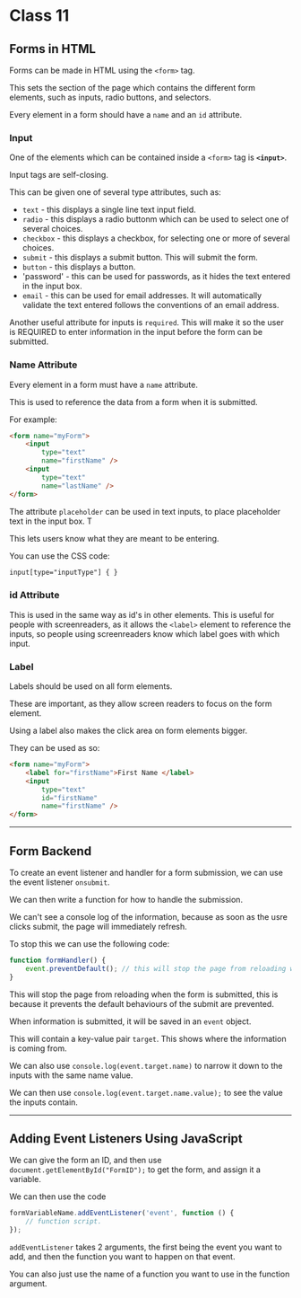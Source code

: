 # Class 11

## Forms in HTML

Forms can be made in HTML using the `<form>` tag.

This sets the section of the page which contains the different form elements, such as inputs, radio buttons, and selectors.

Every element in a form should have a `name` and an `id` attribute.

### Input

One of the elements which can be contained inside a `<form>` tag is **`<input>`**.

Input tags are self-closing.

This can be given one of several type attributes, such as:

- `text` - this displays a single line text input field.
- `radio` - this displays a radio buttonm which can be used to select one of several choices.
- `checkbox` - this displays a checkbox, for selecting one or more of several choices.
- `submit` - this displays a submit button. This will submit the form.
- `button` - this displays a button.
- 'password' - this can be used for passwords, as it hides the text entered in the input box.
- `email` - this can be used for email addresses. It will automatically validate the text entered follows the conventions of an email address.

Another useful attribute for inputs is `required`. This will make it so the user is REQUIRED to enter information in the input before the form can be submitted.

### Name Attribute

Every element in a form must have a `name` attribute.

This is used to reference the data from a form when it is submitted.

For example:

```html
<form name="myForm">
	<input
		type="text"
		name="firstName" />
	<input
		type="text"
		name="lastName" />
</form>
```

The attribute `placeholder` can be used in text inputs, to place placeholder text in the input box. T

This lets users know what they are meant to be entering.

You can use the CSS code:

```html
input[type="inputType"] { }
```

### id Attribute

This is used in the same way as id's in other elements. This is useful for people with screenreaders, as it allows the `<label>` element to reference the inputs, so people using screenreaders know which label goes with which input.

### Label

Labels should be used on all form elements.

These are important, as they allow screen readers to focus on the form element.

Using a label also makes the click area on form elements bigger.

They can be used as so:

```html
<form name="myForm">
	<label for="firstName">First Name </label>
	<input
		type="text"
		id="firstName"
		name="firstName" />
</form>
```

---

## Form Backend

To create an event listener and handler for a form submission, we can use the event listener `onsubmit`.

We can then write a function for how to handle the submission.

We can't see a console log of the information, because as soon as the usre clicks submit, the page will immediately refresh.

To stop this we can use the following code:

```javascript
function formHandler() {
	event.preventDefault(); // this will stop the page from reloading when the form is submitted.
}
```

This will stop the page from reloading when the form is submitted, this is because it prevents the default behaviours of the submit are prevented.

When information is submitted, it will be saved in an `event` object.

This will contain a key-value pair `target`. This shows where the information is coming from.

We can also use `console.log(event.target.name)` to narrow it down to the inputs with the same name value.

We can then use `console.log(event.target.name.value);` to see the value the inputs contain.

---

## Adding Event Listeners Using JavaScript

We can give the form an ID, and then use `document.getElementById("FormID");` to get the form, and assign it a variable.

We can then use the code

```javascript
formVariableName.addEventListener('event', function () {
	// function script.
});
```

`addEventListener` takes 2 arguments, the first being the event you want to add, and then the function you want to happen on that event.

You can also just use the name of a function you want to use in the function argument.
